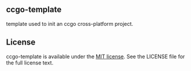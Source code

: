 ## ccgo-template

template used to init an ccgo cross-platform project.

## License

ccgo-template is available under the [MIT license](https://opensource.org/license/MIT).
See the LICENSE file for the full license text.

